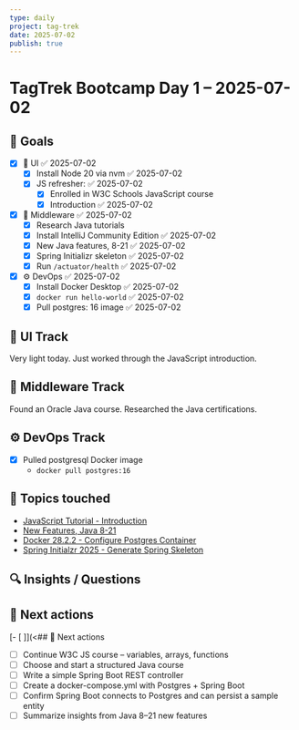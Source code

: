 ```yaml
---
type: daily
project: tag-trek
date: 2025-07-02
publish: true
---
```


# TagTrek Bootcamp Day 1 – 2025-07-02

## 🎯 Goals
- [x] 🐣 UI ✅ 2025-07-02
    - [x] Install Node 20 via nvm ✅ 2025-07-02
    - [x] JS refresher: ✅ 2025-07-02
        - [x] Enrolled in W3C Schools JavaScript course
        - [x] Introduction ✅ 2025-07-02
- [x] 🌳 Middleware ✅ 2025-07-02
    - [x] Research Java tutorials
    - [x] Install IntelliJ Community Edition ✅ 2025-07-02
    - [x] New Java features, 8-21 ✅ 2025-07-02
    - [x] Spring Initializr skeleton ✅ 2025-07-02
    - [x] Run `/actuator/health` ✅ 2025-07-02
- [x] ⚙️ DevOps ✅ 2025-07-02
    - [x] Install Docker Desktop ✅ 2025-07-02
    - [x] `docker run hello-world` ✅ 2025-07-02
    - [x] Pull postgres: 16 image ✅ 2025-07-02

## 🐣 UI Track
Very light today.  Just worked through the JavaScript introduction.

## 🌳 Middleware Track
Found an Oracle Java course.  Researched the Java certifications.

## ⚙️ DevOps Track
- [x] Pulled postgresql Docker image
    - `docker pull postgres:16`

## 🧩 Topics touched
- [JavaScript Tutorial - Introduction](JavaScript%20Tutorial%20-%20Introduction.md)
- [New Features, Java 8-21](New%20Features,%20Java%208-21.md)
- [Docker 28.2.2 - Configure Postgres Container](Docker%2028.2.2%20-%20Configure%20Postgres%20Container.md)
- [Spring Initialzr 2025 - Generate Spring Skeleton](Spring%20Initialzr%202025%20-%20Generate%20Spring%20Skeleton.md)

## 🔍 Insights / Questions


## 🚀 Next actions
[- [ ]](<## 🚀 Next actions
- [ ] Continue W3C JS course – variables, arrays, functions
- [ ] Choose and start a structured Java course
- [ ] Write a simple Spring Boot REST controller
- [ ] Create a docker-compose.yml with Postgres + Spring Boot
- [ ] Confirm Spring Boot connects to Postgres and can persist a sample entity
- [ ] Summarize insights from Java 8–21 new features